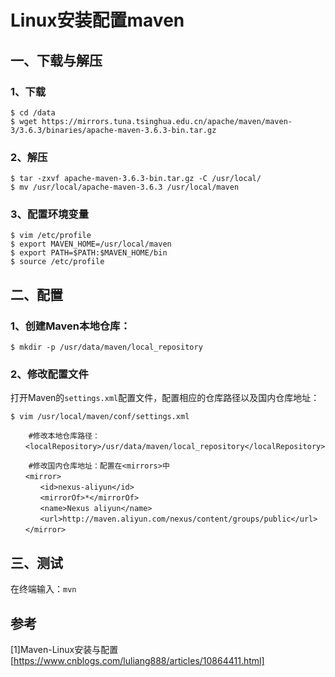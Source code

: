 # Linux安装配置maven

## 一、下载与解压
### 1、下载
```shell
$ cd /data
$ wget https://mirrors.tuna.tsinghua.edu.cn/apache/maven/maven-3/3.6.3/binaries/apache-maven-3.6.3-bin.tar.gz
```

### 2、解压
```shell
$ tar -zxvf apache-maven-3.6.3-bin.tar.gz -C /usr/local/
$ mv /usr/local/apache-maven-3.6.3 /usr/local/maven
```

### 3、配置环境变量
```shell
$ vim /etc/profile
$ export MAVEN_HOME=/usr/local/maven
$ export PATH=$PATH:$MAVEN_HOME/bin
$ source /etc/profile
```

## 二、配置
### 1、创建Maven本地仓库：
```shell
$ mkdir -p /usr/data/maven/local_repository
```

### 2、修改配置文件
打开Maven的`settings.xml`配置文件，配置相应的仓库路径以及国内仓库地址：
```shell
$ vim /usr/local/maven/conf/settings.xml

    #修改本地仓库路径：
　　<localRepository>/usr/data/maven/local_repository</localRepository>

    #修改国内仓库地址：配置在<mirrors>中
　　<mirror>
　　　　<id>nexus-aliyun</id>
　　　　<mirrorOf>*</mirrorOf>
　　　　<name>Nexus aliyun</name>
　　　　<url>http://maven.aliyun.com/nexus/content/groups/public</url>
　　</mirror>
```

## 三、测试
在终端输入：`mvn`

## 参考
[1]Maven-Linux安装与配置[https://www.cnblogs.com/luliang888/articles/10864411.html]